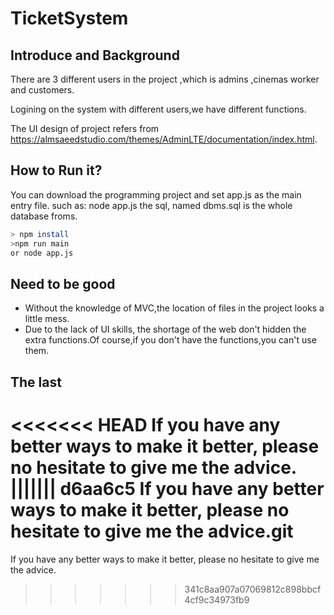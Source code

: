 # TicketSystem
## Introduce and Background

There are 3 different users in the project ,which is admins ,cinemas worker and customers.

Logining on the system with different users,we have different functions.

The UI design of project refers from https://almsaeedstudio.com/themes/AdminLTE/documentation/index.html.

## How to Run it?
You can download the programming project and set app.js as the main entry file.
such as: node app.js
the sql, named dbms.sql is the whole database froms.
```bash
> npm install
>npm run main
or node app.js
```
## Need to be good
+ Without the knowledge of MVC,the location of files in the project looks a little mess.
+ Due to the lack of UI skills, the shortage of the web don't hidden the extra functions.Of course,if you don't have the functions,you can't use them.

## The last
<<<<<<< HEAD
If you have any better ways to make it better, please no hesitate to give me the advice.
||||||| d6aa6c5
If you have any better ways to make it better, please no hesitate to give me the advice.git
=======
If you have any better ways to make it better, please no hesitate to give me the advice.
>>>>>>> 341c8aa907a07069812c898bbcf4cf9c34973fb9

